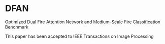 # DFAN
Optimized Dual Fire Attention Network and Medium-Scale Fire Classification Benchmark

This paper has been accepted to IEEE Transactions on Image Processing
